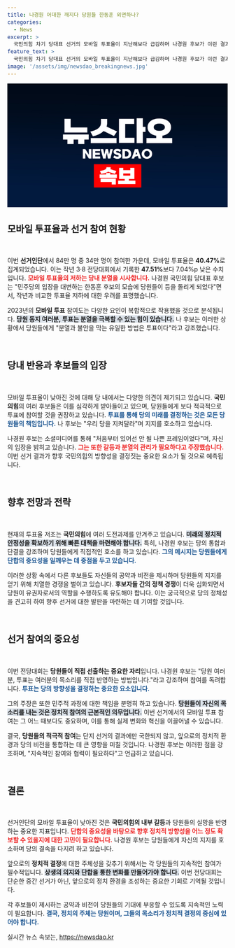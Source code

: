 ```yaml
---
title: 나경원 어대한 깨지다 당원들 한동훈 외면하나?
categories:
  - News
excerpt: >
  국민의힘 차기 당대표 선거의 모바일 투표율이 지난해보다 급감하며 나경원 후보가 이런 결과는 실망과 분노의 반영이라고 지적했습니다. 당원들의 적극적 참여를 호소한 그는, 분열을 막는 유일한 방법은 투표뿐이라 강조했습니다.
feature_text: >
  국민의힘 차기 당대표 선거의 모바일 투표율이 지난해보다 급감하며 나경원 후보가 이런 결과는 실망과 분노의 반영이라고 지적했습니다. 당원들의 적극적 참여를 호소한 그는, 분열을 막는 유일한 방법은 투표뿐이라 강조했습니다.
image: '/assets/img/newsdao_breakingnews.jpg'
---
```


<p><img src="/assets/img/newsdao_breakingnews.jpg" alt="koreaapp 속보" /></p>

<h2 data-ke-size="size26">모바일 투표율과 선거 참여 현황</h2>

<p data-ke-size="size16">&nbsp;</p>

<p>이번 <b>선거인단</b>에서 84만 명 중 34만 명이 참여한 가운데, 모바일 투표율은 <strong>40.47%</strong>로 집계되었습니다. 이는 작년 3·8 전당대회에서 기록한 <strong>47.51%</strong>보다 7.04%p 낮은 수치입니다. <b><span style="color: #ee2323;">모바일 투표율의 저하는 당내 분열을 시사합니다.</span></b> 나경원 국민의힘 당대표 후보는 "민주당의 입장을 대변하는 한동훈 후보의 모습에 당원들이 등을 돌리게 되었다"면서, 작년과 비교한 투표율 저하에 대한 우려를 표명했습니다. </p>

<p>2023년의 <b>모바일 투표</b> 참여도는 다양한 요인이 복합적으로 작용했을 것으로 분석됩니다. <b><span style="background-color: #21538527;">당원 동지 여러분, 투표는 분열을 극복할 수 있는 힘이 있습니다.</span></b> 나 후보는 이러한 상황에서 당원들에게 "분열과 불안을 막는 유일한 방법은 투표이다"라고 강조했습니다.</p>

<p data-ke-size="size16">&nbsp;</p>

<h2 data-ke-size="size26">당내 반응과 후보들의 입장</h2>

<p data-ke-size="size16">&nbsp;</p>

<p>모바일 투표율이 낮아진 것에 대해 당 내에서는 다양한 의견이 제기되고 있습니다. <b>국민의힘</b>의 여러 후보들은 이를 심각하게 받아들이고 있으며, 당원들에게 보다 적극적으로 투표에 참여할 것을 권장하고 있습니다. <b><span style="color: #1a5490;">투표를 통해 당의 미래를 결정하는 것은 모든 당원들의 책임입니다.</span></b> 나 후보는 "우리 당을 지켜달라"며 지지를 호소하고 있습니다. </p>

<p>나경원 후보는 소셜미디어를 통해 "처음부터 있어선 안 될 나쁜 프레임이었다"며, 자신의 입장을 밝히고 있습니다. <b><span style="color: #ee2323;">그는 또한 갈등과 분열의 관리가 필요하다고 주장했습니다.</span></b> 이번 선거 결과가 향후 국민의힘의 방향성을 결정짓는 중요한 요소가 될 것으로 예측됩니다.</p>

<p data-ke-size="size16">&nbsp;</p>

<h2 data-ke-size="size26">향후 전망과 전략</h2>

<p data-ke-size="size16">&nbsp;</p>

<p>현재의 투표율 저조는 <b>국민의힘</b>에 여러 도전과제를 안겨주고 있습니다. <b><span style="background-color: #21538527;">미래의 정치적 안정성을 확보하기 위해 빠른 대책을 마련해야 합니다.</span></b> 특히, 나경원 후보는 당의 통합과 단결을 강조하며 당원들에게 직접적인 호소를 하고 있습니다. <b><span style="color: #1a5490;">그의 메시지는 당원들에게 단합의 중요성을 일깨우는 데 중점을 두고 있습니다.</span></b> </p>

<p>이러한 상황 속에서 다른 후보들도 자신들의 공약과 비전을 제시하며 당원들의 지지를 얻기 위해 치열한 경쟁을 벌이고 있습니다. <b>후보자들 간의 정책 경쟁</b>이 더욱 심화되면서 당원이 유권자로서의 역할을 수행하도록 유도해야 합니다. 이는 궁극적으로 당의 정체성을 견고히 하여 향후 선거에 대한 발판을 마련하는 데 기여할 것입니다.</p>

<p data-ke-size="size16">&nbsp;</p>

<h2 data-ke-size="size26">선거 참여의 중요성</h2>

<p data-ke-size="size16">&nbsp;</p>

<p>이번 전당대회는 <b>당원들이 직접 선출하는 중요한 자리</b>입니다. 나경원 후보는 "당원 여러분, 투표는 여러분의 목소리를 직접 반영하는 방법입니다."라고 강조하며 참여를 독려합니다. <b><span style="color: #1a5490;">투표는 당의 방향성을 결정하는 중요한 요소입니다.</span></b> </p>

<p>그의 주장은 또한 민주적 과정에 대한 책임을 분명히 하고 있습니다. <b><span style="background-color: #21538527;">당원들이 자신의 목소리를 내는 것은 정치적 참여의 근본적인 의무입니다.</span></b> 이번 선거에서의 모바일 투표 참여는 그 어느 때보다도 중요하며, 이를 통해 실제 변화와 혁신을 이끌어낼 수 있습니다. </p>

<p>결국, <b>당원들의 적극적 참여</b>는 단지 선거의 결과에만 국한되지 않고, 앞으로의 정치적 환경과 당의 비전을 통합하는 데 큰 영향을 미칠 것입니다. 나경원 후보는 이러한 점을 강조하며, "지속적인 참여와 협력이 필요하다"고 언급하고 있습니다. </p>

<p data-ke-size="size16">&nbsp;</p> 

<h2 data-ke-size="size26">결론</h2>

<p data-ke-size="size16">&nbsp;</p>

<p>선거인단의 모바일 투표율이 낮아진 것은 <b>국민의힘의 내부 갈등</b>과 당원들의 실망을 반영하는 중요한 지표입니다. <b><span style="color: #ee2323;">단합의 중요성을 바탕으로 향후 정치적 방향성을 어느 정도 확보할 수 있을지에 대한 고민이 필요합니다.</span></b> 나경원 후보는 당원들에게 자신의 지지를 호소하며 당의 결속을 다지려 하고 있습니다. </p>

<p>앞으로의 <b>정치적 결정</b>에 대한 주체성을 갖추기 위해서는 각 당원들의 지속적인 참여가 필수적입니다. <b><span style="background-color: #21538527;">상생의 의지와 단합을 통한 변화를 만들어가야 합니다.</span></b> 이번 전당대회는 단순한 중간 선거가 아닌, 앞으로의 정치 환경을 조성하는 중요한 기회로 기억될 것입니다. </p>

<p>각 후보들이 제시하는 공약과 비전이 당원들의 기대에 부응할 수 있도록 지속적인 노력이 필요합니다. <b><span style="color: #1a5490;">결국, 정치의 주체는 당원이며, 그들의 목소리가 정치적 결정의 중심에 있어야 합니다.</span></b></p>
실시간 뉴스 속보는, <a href="https://newsdao.kr" rel="dofollow">https://newsdao.kr</a>


